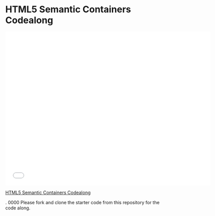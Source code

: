 # HTML5 Semantic Containers Codealong

<iframe width="640" height="480" src="//www.youtube.com/embed/xrDw6I4MSBk?rel=0&modestbranding=1" frameborder="0" allowfullscreen></iframe>

<p><a href="https://www.youtube.com/watch?v=xrDw6I4MSBkY">HTML5 Semantic Containers Codealong</a></p>.
0000
Please fork and clone the starter code from this repository for the code along.
